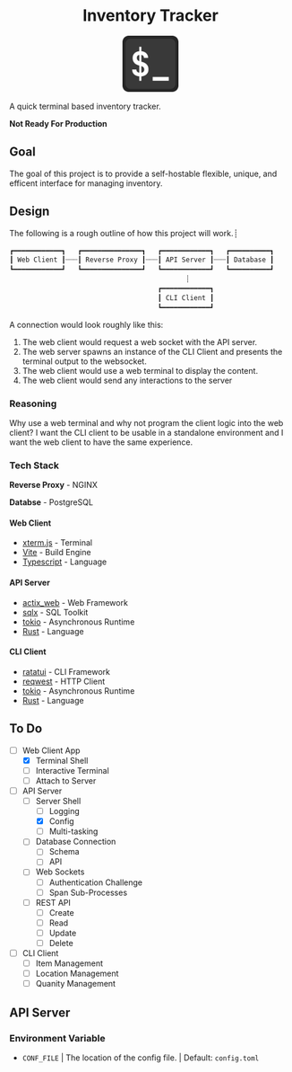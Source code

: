 <div align="center">
<h1>Inventory Tracker</h1>
<img src="assets/logo.png" alt="Project Logo" width="100">
</div>

A quick terminal based inventory tracker.

**Not Ready For Production**

## Goal

The goal of this project is to provide a self-hostable flexible, unique, and efficent interface for managing inventory.

## Design

The following is a rough outline of how this project will work.┊

```txt
┏━━━━━━━━━━━━┓   ┏━━━━━━━━━━━━━━━┓   ┏━━━━━━━━━━━━┓   ┏━━━━━━━━━━┓
┃ Web Client ┃┈┈┈┃ Reverse Proxy ┃┈┈┈┃ API Server ┃┈┈┈┃ Database ┃
┗━━━━━━━━━━━━┛   ┗━━━━━━━━━━━━━━━┛   ┗━━━━━━━━━━━━┛   ┗━━━━━━━━━━┛
                                            ┊
                                     ┏━━━━━━━━━━━━┓
                                     ┃ CLI Client ┃
                                     ┗━━━━━━━━━━━━┛
```

A connection would look roughly like this:

1. The web client would request a web socket with the API server.
2. The web server spawns an instance of the CLI Client and presents the terminal output to the websocket.
3. The web client would use a web terminal to display the content.
4. The web client would send any interactions to the server

### Reasoning

Why use a web terminal and why not program the client logic into the web client? I want the CLI client to be usable in a standalone environment and I want the web client to have the same experience.

### Tech Stack

**Reverse Proxy** - NGINX

**Databse** - PostgreSQL

#### Web Client

- [xterm.js](https://github.com/xtermjs/xterm.js) - Terminal
- [Vite](https://vite.dev/) - Build Engine
- [Typescript](https://www.typescriptlang.org/) - Language

#### API Server

- [actix_web](https://actix.rs/) - Web Framework
- [sqlx](https://github.com/launchbadge/sqlx) - SQL Toolkit
- [tokio](https://tokio.rs/) - Asynchronous Runtime
- [Rust](https://www.rust-lang.org/) - Language

#### CLI Client

- [ratatui](https://ratatui.rs/) - CLI Framework
- [reqwest](https://crates.io/crates/reqwest) - HTTP Client
- [tokio](https://tokio.rs/) - Asynchronous Runtime
- [Rust](https://www.rust-lang.org/) - Language

## To Do

- [ ] Web Client App
  - [x] Terminal Shell
  - [ ] Interactive Terminal
  - [ ] Attach to Server
- [ ] API Server
  - [ ] Server Shell
    - [ ] Logging
    - [x] Config
    - [ ] Multi-tasking
  - [ ] Database Connection
    - [ ] Schema
    - [ ] API
  - [ ] Web Sockets
    - [ ] Authentication Challenge
    - [ ] Span Sub-Processes
  - [ ] REST API
    - [ ] Create
    - [ ] Read
    - [ ] Update
    - [ ] Delete
- [ ] CLI Client
  - [ ] Item Management
  - [ ] Location Management
  - [ ] Quanity Management

## API Server

### Environment Variable

- `CONF_FILE` | The location of the config file. | Default: `config.toml`
